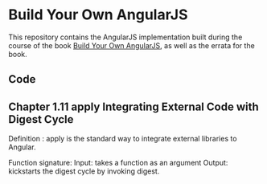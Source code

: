 # Build Your Own AngularJS

This repository contains the AngularJS implementation built during the course of the book [Build Your Own AngularJS](http://teropa.info/build-your-own-angular), as well as the errata for the book.

## Code

## Chapter 1.11 apply Integrating External Code with Digest Cycle
Definition : apply is the standard way to integrate external libraries to Angular.

Function signature:
Input: takes a function as an argument
Output: kickstarts the digest cycle by invoking digest.
